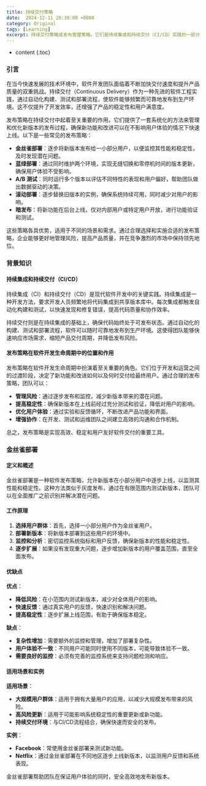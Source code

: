 ```yaml
---
title: 持续交付策略
date:  2024-12-11 20:30:00 +0800
category: Original
tags: [Learning]
excerpt: 持续交付策略或发布管理策略。它们是持续集成和持续交付（CI/CD）实践的一部分
---
```


* content
{:toc}

### 引言

在当今快速发展的技术环境中，软件开发团队面临着不断加快交付速度和提升产品质量的双重挑战。持续交付（Continuous Delivery）作为一种先进的软件工程实践，通过自动化构建、测试和部署流程，使软件能够频繁而可靠地发布到生产环境。这不仅提升了开发效率，还增强了产品的稳定性和用户满意度。

发布策略在持续交付中起着至关重要的作用。它们提供了一套系统化的方法来管理和优化新版本的发布过程，确保新功能和改进可以在不影响用户体验的情况下快速上线。以下是一些常见的发布策略：

* **金丝雀部署**：逐步将新版本发布给一小部分用户，以便监控其性能和稳定性，及时发现潜在问题。
* **蓝绿部署**：通过同时维护两个环境，实现无缝切换和零停机时间的版本更新，确保用户体验不受影响。
* **A/B 测试**：同时运行多个版本以评估不同特性的表现和用户偏好，帮助团队做出数据驱动的决策。
* **滚动部署**：逐步替换旧版本的实例，确保系统持续可用，同时减少对用户的影响。
* **暗发布**：将新功能在后台上线，仅对内部用户或特定用户开放，进行功能验证和测试。

这些策略各具优势，适用于不同的场景和需求。通过合理选择和实施合适的发布策略，企业能够更好地管理风险，提高产品质量，并在竞争激烈的市场中保持领先地位。

### 背景知识

#### 持续集成和持续交付（CI/CD）

持续集成（CI）和持续交付（CD）是现代软件开发中的关键实践。持续集成是一种开发方法，要求开发人员频繁地将代码集成到共享版本库中。每次集成都触发自动化构建和测试，以快速发现和修复错误，提高代码质量和协作效率。

持续交付则是在持续集成的基础上，确保代码始终处于可发布状态。通过自动化的构建、测试和部署流程，软件可以随时可靠地发布到生产环境。这使得团队能够快速响应市场需求，缩短产品交付周期，并降低发布风险。

#### 发布策略在软件开发生命周期中的位置和作用

发布策略在软件开发生命周期中扮演着至关重要的角色。它们位于开发和运营之间的过渡阶段，决定了新功能和改进如何以及何时交付给最终用户。通过合理的发布策略，团队可以：

* **管理风险**：通过逐步发布和监控，减少新版本带来的潜在问题。
* **提高稳定性**：确保新版本在上线前经过充分测试和验证，降低对用户的影响。
* **优化用户体验**：通过实验和反馈循环，不断改进产品功能和界面。
* **增强协作**：在开发、测试和运维团队之间建立高效的沟通和合作机制。

总之，发布策略是实现高效、稳定和用户友好软件交付的重要工具。

### 金丝雀部署

#### 定义和概述

金丝雀部署是一种软件发布策略，允许新版本在小部分用户中逐步上线，以监测其性能和稳定性。这种方法类似于灰度发布，通过在有限范围内测试新版本，团队可以在全面推广之前识别并解决潜在问题。

#### 工作原理

1. **选择用户群体**：首先，选择一小部分用户作为金丝雀用户。
2. **部署新版本**：将新版本部署到这些用户的环境中。
3. **监控和分析**：密切监控系统指标和用户反馈，确保新版本的性能和稳定性。
4. **逐步扩展**：如果没有发现重大问题，逐步增加新版本的用户覆盖范围，直至全面发布。

#### 优缺点

**优点**：

* **降低风险**：在小范围内测试新版本，减少对全体用户的影响。
* **快速反馈**：通过真实用户的反馈，快速识别和解决问题。
* **提高稳定性**：逐步扩展上线范围，有助于确保版本稳定。

**缺点**：

* **复杂性增加**：需要额外的监控和管理，增加了部署复杂性。
* **用户体验不一致**：不同用户可能同时使用不同版本，可能导致体验不一致。
* **需要良好的监控**：必须有完善的监控系统来支持问题检测和响应。

#### 适用场景和实例

**适用场景**：

* **大规模用户群体**：适用于拥有大量用户的应用，以减少大规模发布带来的风险。
* **高风险更新**：适用于可能影响系统稳定性的重要更新或新功能。
* **持续交付环境**：与CI/CD流程结合，确保快速而安全的发布。

**实例**：

* **Facebook**：常使用金丝雀部署来测试新功能。
* **Netflix**：通过金丝雀部署在不同地区逐步上线新版本，以监测用户反馈和系统表现。

金丝雀部署帮助团队在保证用户体验的同时，安全高效地发布新版本。
